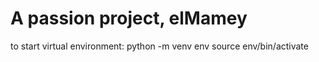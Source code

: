# A passion project, elMamey

to start virtual environment: 
python -m venv env
source env/bin/activate